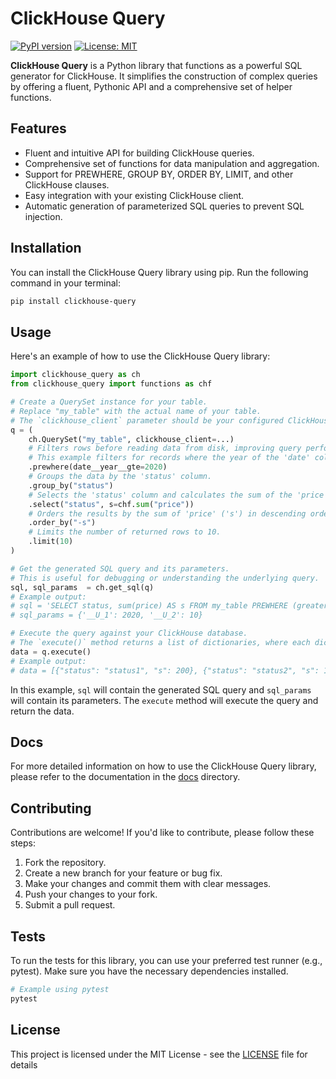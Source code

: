 # ClickHouse Query

[![PyPI version](https://img.shields.io/pypi/v/clickhouse-query.svg)](https://pypi.org/project/clickhouse-query/)
[![License: MIT](https://img.shields.io/badge/License-MIT-yellow.svg)](https://opensource.org/licenses/MIT)

**ClickHouse Query** is a Python library that functions as a powerful SQL generator for ClickHouse. It simplifies the construction of complex queries by offering a fluent, Pythonic API and a comprehensive set of helper functions.

## Features

*   Fluent and intuitive API for building ClickHouse queries.
*   Comprehensive set of functions for data manipulation and aggregation.
*   Support for PREWHERE, GROUP BY, ORDER BY, LIMIT, and other ClickHouse clauses.
*   Easy integration with your existing ClickHouse client.
*   Automatic generation of parameterized SQL queries to prevent SQL injection.

## Installation

You can install the ClickHouse Query library using pip. Run the following command in your terminal:


```bash
pip install clickhouse-query
```

## Usage

Here's an example of how to use the ClickHouse Query library:

```python
import clickhouse_query as ch
from clickhouse_query import functions as chf

# Create a QuerySet instance for your table.
# Replace "my_table" with the actual name of your table.
# The `clickhouse_client` parameter should be your configured ClickHouse client instance.
q = (
    ch.QuerySet("my_table", clickhouse_client=...)
    # Filters rows before reading data from disk, improving query performance.
    # This example filters for records where the year of the 'date' column is 2020 or later.
    .prewhere(date__year__gte=2020)
    # Groups the data by the 'status' column.
    .group_by("status")
    # Selects the 'status' column and calculates the sum of the 'price' column, aliasing it as 's'.
    .select("status", s=chf.sum("price"))
    # Orders the results by the sum of 'price' ('s') in descending order.
    .order_by("-s")
    # Limits the number of returned rows to 10.
    .limit(10)
)

# Get the generated SQL query and its parameters.
# This is useful for debugging or understanding the underlying query.
sql, sql_params  = ch.get_sql(q)
# Example output:
# sql = 'SELECT status, sum(price) AS s FROM my_table PREWHERE (greaterOrEquals(toYear(date), %(__U_1)f)) GROUP BY status ORDER BY s DESC LIMIT %(__U_2)f'
# sql_params = {'__U_1': 2020, '__U_2': 10}

# Execute the query against your ClickHouse database.
# The `execute()` method returns a list of dictionaries, where each dictionary represents a row.
data = q.execute()
# Example output:
# data = [{"status": "status1", "s": 200}, {"status": "status2", "s": 100}, ...]
```

In this example, `sql` will contain the generated SQL query and `sql_params` will contain its parameters. The `execute` method will execute the query and return the data.



## Docs

For more detailed information on how to use the ClickHouse Query library, please refer to the documentation in the [docs](docs/doc.md) directory.

## Contributing

Contributions are welcome! If you'd like to contribute, please follow these steps:

1.  Fork the repository.
2.  Create a new branch for your feature or bug fix.
3.  Make your changes and commit them with clear messages.
4.  Push your changes to your fork.
5.  Submit a pull request.

## Tests

To run the tests for this library, you can use your preferred test runner (e.g., pytest). Make sure you have the necessary dependencies installed.

```bash
# Example using pytest
pytest
```

## License

This project is licensed under the MIT License - see the [LICENSE](LICENSE) file for details
